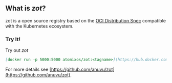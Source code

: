 ## What is _zot_?

zot is a open source registry based on the [OCI Distribution Spec](https://github.com/opencontainers/distribution-spec) compatible with the Kubernetes ecosystem.

### Try It! 

Try out _zot_ 
```markdown
[docker run -p 5000:5000 atomixos/zot:<tagname>](https://hub.docker.com/r/atomixos/zot)
```

For more details see [https://github.com/anuvu/zot](https://github.com/anuvu/zot).

